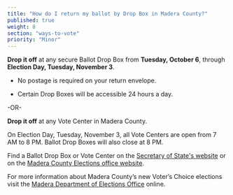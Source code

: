 ```yaml
---
title: "How do I return my ballot by Drop Box in Madera County?"
published: true
weight: 8
section: "ways-to-vote"
priority: "Minor"
---
```


**Drop it off** at any secure Ballot Drop Box from **Tuesday, October 6**, through **Election Day, Tuesday, November 3**.  

- No postage is required on your return envelope.  

- Certain Drop Boxes will be accessible 24 hours a day.        

-OR-

**Drop it off** at any Vote Center in Madera County.   

On Election Day, Tuesday, November 3, all Vote Centers are open from 7 AM to 8 PM. Ballot Drop Boxes will also close at 8 PM. 

Find a Ballot Drop Box or Vote Center on the [Secretary of State's website](https://caearlyvoting.sos.ca.gov/) or on the [Madera County Elections office website](https://votemadera.com/event-directory/where-is-my-polling-place/). 

For more information about Madera County’s new Voter’s Choice elections visit the [Madera Department of Elections Office](http://votemadera.com/vca/) online. 
